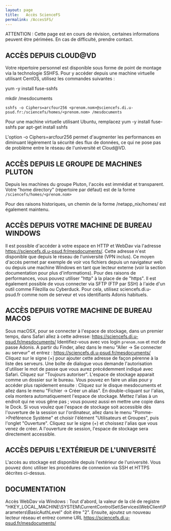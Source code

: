 ```yaml
---
layout: page
title:   Accès ScienceFS
permalink: /AccesSFS/
---
```


ATTENTION : Cette page est en cours de révision, certaines informations peuvent être périmées. En cas de difficulté, prendre contact.


## ACCÈS DEPUIS CLOUD@VD
Votre répertoire personnel est disponible sous forme de point de montage via la technologie SSHFS. Pour y accéder depuis une machine virtuelle utilisant CentOS, utilisez les commandes suivantes :

yum -y install fuse-sshfs

mkdir /mesdocuments

`sshfs -o Ciphers=arcfour256 <prenom.nom>@sciencefs.di.u-psud.fr:/sciencefs/homes/<prenom.nom> /mesdocuments`

Pour une machine virtuelle utilisant Ubuntu, remplacez yum -y install fuse-sshfs par apt-get install sshfs

L'option -o Ciphers=arcfour256 permet d'augmenter les performances en diminuant légèrement la sécurité des flux de données, ce qui ne pose pas de problème entre le réseau de l'université et Cloud@VD.

## ACCÈS DEPUIS LE GROUPE DE MACHINES PLUTON
Depuis les machines du groupe Pluton, l'accès est immédiat et transparent.
Votre "home directory" (répertoire par défaut) est de la forme `/sciencefs/homes/<prenom.nom>`

Pour des raisons historiques, un chemin de la forme /netapp_nix/homes/<login court Adonis> est également maintenu.

## ACCÈS DEPUIS VOTRE MACHINE DE BUREAU WINDOWS
Il est possible d'accéder à votre espace en HTTP et WebDav via l'adresse https://sciencefs.di.u-psud.fr/mesdocuments/. Cette adresse n'est disponible que depuis le réseau de l'université (VPN inclus).
Ce moyen d'accès permet par exemple de voir vos fichiers depuis un navigateur web ou depuis une machine Windows en tant que lecteur externe (voir la section documentation pour plus d'informations). Pour des raisons de performances, vous pouvez utiliser "http" à la place de de "https".
Il est également possible de vous connecter via SFTP (FTP par SSH) à l'aide d'un outil comme Filezilla ou Cyberduck. Pour cela, utilisez sciencefs.di.u-psud.fr comme nom de serveur et vos identifiants Adonis habituels.

## ACCÈS DEPUIS VOTRE MACHINE DE BUREAU MACOS

Sous macOSX, pour se connecter à l'espace de stockage, dans un premier temps, dans Safari allez à cette adresse: https://sciencefs.di.u-psud.fr/mesdocuments/
Identifiez-vous avec vos login `prenom.nom` et mot de passe Adonis.
A partir du Finder, allez dans le menu "Aller -> Se connecter au serveur" et entrez : https://sciencefs.di.u-psud.fr/mesdocuments/
Cliquez sur le signe (+) pour ajouter cette adresse de façon pérenne à la liste des serveurs.
Une boîte de dialogue vous demande l'autorisation d'utiliser le mot de passe que vous aurez précédemment indiqué avec Safari. Cliquez sur "Toujours autoriser". L'espace de stockage apparait comme un dossier sur le bureau.
Vous pouvez en faire un alias pour y accéder plus rapidement ensuite :
Cliquez sur le disque mesdocuments et allez dans le menu "Fichier -> Créer un alias".
En double-cliquant sur l'alias, cela montera automatiquement l'espace de stockage.
Mettez l'alias à un endroit qui ne vous gêne pas ; vous pouvez aussi en mettre une copie dans le Dock.
Si vous voulez que l'espace de stockage soit accessible dès l'ouverture de la session sur l'ordinateur, allez dans le menu "Pomme->Préférence Système" et choisir l'élément "Utilisateurs et Groupes", puis l'onglet "Ouverture".
Cliquez sur le signe (+) et choissez l'alias que vous venez de créer. A l'ouverture de session, l'espace de stockage sera directement accessible.

## ACCÈS DEPUIS L'EXTÉRIEUR DE L'UNIVERSITÉ
L'accès au stockage est disponible depuis l'extérieur de l'université. Vous pouvez donc utiliser les procédures de connexion via SSH et HTTPS décrites ci-dessus.
## DOCUMENTATION
Accès WebDav via Windows : Tout d'abord, la valeur de la clé de registre "HKEY_LOCAL_MACHINE\SYSTEM\CurrentControlSet\Services\WebClient\Parameters\BasicAuthLevel" doit être "2".
Ensuite, ajoutez un nouveau lecteur réseau et entrez comme URL https://sciencefs.di.u-psud.fr/mesdocuments/
